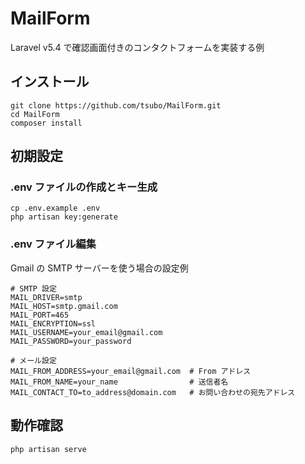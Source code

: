 # MailForm

Laravel v5.4 で確認画面付きのコンタクトフォームを実装する例

## インストール

```
git clone https://github.com/tsubo/MailForm.git
cd MailForm
composer install
```

## 初期設定

### .env ファイルの作成とキー生成

```
cp .env.example .env
php artisan key:generate
```

### .env ファイル編集

Gmail の SMTP サーバーを使う場合の設定例

```
# SMTP 設定
MAIL_DRIVER=smtp
MAIL_HOST=smtp.gmail.com
MAIL_PORT=465
MAIL_ENCRYPTION=ssl
MAIL_USERNAME=your_email@gmail.com
MAIL_PASSWORD=your_password

# メール設定
MAIL_FROM_ADDRESS=your_email@gmail.com  # From アドレス
MAIL_FROM_NAME=your_name                # 送信者名
MAIL_CONTACT_TO=to_address@domain.com   # お問い合わせの宛先アドレス
```

## 動作確認

```
php artisan serve
```

